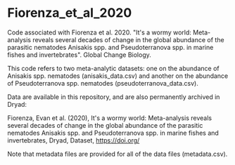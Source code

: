 # Fiorenza_et_al_2020
Code associated with Fiorenza et al. 2020. "It's a wormy world: Meta-analysis reveals several decades of change in the global abundance of the parasitic nematodes Anisakis spp. and Pseudoterranova spp. in marine fishes and invertebrates". Global Change Biology.

This code refers to two meta-analytic datasets: one on the abundance of Anisakis spp. nematodes (anisakis_data.csv) and another on the abundance of Pseudoterranova spp. nematodes (pseudoterranova_data.csv).

Data are available in this repository, and are also permanently archived in Dryad:

Fiorenza, Evan et al. (2020), It's a wormy world: Meta-analysis reveals several decades of change in the global abundance of the parasitic nematodes Anisakis spp. and Pseudoterranova spp. in marine fishes and invertebrates, Dryad, Dataset, https://doi.org/

Note that metadata files are provided for all of the data files (metadata.csv).
